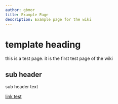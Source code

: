 ```yaml
---
author: gbmor
title: Example Page
description: Example page for the wiki
---
```


# template heading

this is a test page. it is the first test page of the wiki

## sub header

sub header text

[link test](https://github.com/gbmor/tildewiki)
